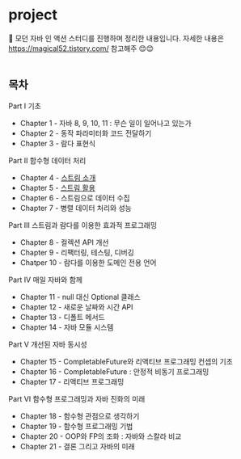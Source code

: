 # project

📖 모던 자바 인 액션 스터디를 진행하며 정리한 내용입니다. 자세한 내용은 https://magical52.tistory.com/ 참고해주 😊😊<br><br>

## 목차

Part Ⅰ 기초
- Chapter 1 - 자바 8, 9, 10, 11 : 무슨 일이 일어나고 있는가
- Chapter 2 - 동작 파라미터화 코드 전달하기
- Chapter 3 - 람다 표현식

Part Ⅱ 함수형 데이터 처리
- Chapter 4 - [스트림 소개](https://magical52.tistory.com/97)
- Chapter 5 - [스트림 활용](https://magical52.tistory.com/101)
- Chapter 6 - 스트림으로 데이터 수집
- Chapter 7 - 병렬 데이터 처리와 성능

Part Ⅲ 스트림과 람다를 이용한 효과적 프로그래밍
- Chapter 8 - 컬렉션 API 개선
- Chapter 9 - 리팩터링, 테스팅, 디버깅
- Chatper 10 - 람다를 이용한 도메인 전용 언어

Part Ⅳ 매일 자바와 함께
- Chapter 11 - null 대신 Optional 클래스
- Chapter 12 - 새로운 날짜와 시간 API
- Chapter 13 - 디폴트 메서드
- Chapter 14 - 자바 모듈 시스템

Part Ⅴ 개선된 자바 동시성
- Chapter 15 - CompletableFuture와 리액티브 프로그래밍 컨셉의 기초
- Chapter 16 - CompletableFuture : 안정적 비동기 프로그래밍
- Chapter 17 - 리액티브 프로그래밍

Part Ⅵ 함수형 프로그래밍과 자바 진화의 미래
- Chapter 18 - 함수형 관점으로 생각하기
- Chapter 19 - 함수형 프로그래밍 기법
- Chapter 20 - OOP와 FP의 조화 : 자바와 스칼라 비교
- Chapter 21 - 결론 그리고 자바의 미래

